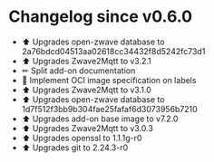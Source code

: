 # Changelog since v0.6.0
- ⬆ Upgrades open-zwave database to 2a76bdcd04513aa02618cc34432f8d5242fc73d1 
- ⬆ Upgrades Zwave2Mqtt to v3.2.1 
- ✏ Split add-on documentation 
- 🔨 Implement OCI image specification on labels 
- ⬆ Upgrades Zwave2Mqtt to v3.1.0 
- ⬆ Upgrades open-zwave database to 1d7f512f3bb9b304fae25fafaf6d3073956b7210 
- ⬆ Upgrades add-on base image to v7.2.0 
- ⬆ Upgrades Zwave2Mqtt to v3.0.3 
- ⬆ Upgrades openssl to 1.1.1g-r0 
- ⬆ Upgrades git to 2.24.3-r0 
